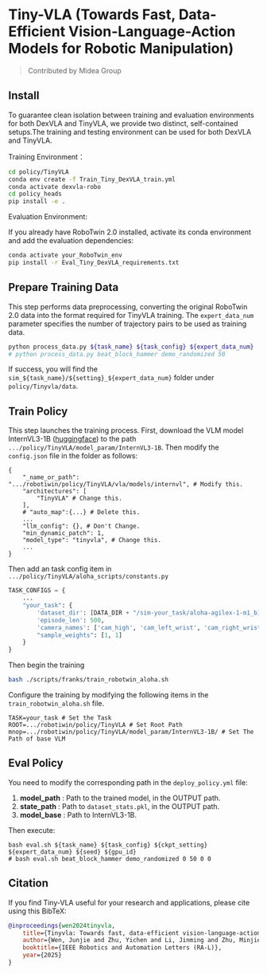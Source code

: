 # Tiny-VLA (Towards Fast, Data-Efficient Vision-Language-Action Models for Robotic Manipulation)

> Contributed by Midea Group

## Install
To guarantee clean isolation between training and evaluation environments for both DexVLA and TinyVLA, we provide two distinct, self-contained setups.The training and testing environment can be used for both DexVLA and TinyVLA.

Training Environment：
```bash
cd policy/TinyVLA
conda env create -f Train_Tiny_DexVLA_train.yml
conda activate dexvla-robo
cd policy_heads
pip install -e .
```
Evaluation Environment:

If you already have RoboTwin 2.0 installed, activate its conda environment and add the evaluation dependencies:
```bash
conda activate your_RoboTwin_env
pip install -r Eval_Tiny_DexVLA_requirements.txt 
```
## Prepare Training Data
This step performs data preprocessing, converting the original RoboTwin 2.0 data into the format required for TinyVLA training. The `expert_data_num` parameter specifies the number of trajectory pairs to be used as training data.
```bash
python process_data.py ${task_name} ${task_config} ${expert_data_num}
# python process_data.py beat_block_hammer demo_randomized 50
```
If success, you will find the `sim_${task_name}/${setting}_${expert_data_num}` folder under `policy/Tinyvla/data`.

## Train Policy
This step launches the training process.
First, download the VLM model InternVL3-1B ([huggingface](https://huggingface.co/OpenGVLab/InternVL3-1B/tree/main)) to the path `.../policy/TinyVLA/model_param/InternVL3-1B`. Then modify the `config.json` file in the folder as follows:
```
{
    "_name_or_path": ".../robotiwin/policy/TinyVLA/vla/models/internvl", # Modify this.
    "architectures": [
        "TinyVLA" # Change this.
    ],
    # "auto_map":{...} # Delete this.
    ...
    "llm_config": {}, # Don't Change.
    "min_dynamic_patch": 1,
    "model_type": "tinyvla", # Change this.
    ...
}
```
Then add an task config item in `.../policy/TinyVLA/aloha_scripts/constants.py`
```python
TASK_CONFIGS = {
    ...
    "your_task": {
        'dataset_dir': [DATA_DIR + "/sim-your_task/aloha-agilex-1-m1_b1_l1_h0.03_c0_D435-100"],
        'episode_len': 500,
        'camera_names': ['cam_high', 'cam_left_wrist', 'cam_right_wrist'],
        "sample_weights": [1, 1]
    }
}
```
Then begin the training
```bash
bash ./scripts/franks/train_robotwin_aloha.sh
```
Configure the training by modifying the following items in the `train_robotwin_aloha.sh` file.
```
TASK=your_task # Set the Task
ROOT=.../robotiwin/policy/TinyVLA # Set Root Path
mnop=.../robotiwin/policy/TinyVLA/model_param/InternVL3-1B/ # Set The Path of base VLM
```
## Eval Policy
You need to modify the corresponding path in the `deploy_policy.yml` file:
1. **model_path** : Path to the trained model, in the OUTPUT path.
2. **state_path** : Path to `dataset_stats.pkl`, in the OUTPUT path.
3. **model_base** : Path to InternVL3-1B.

Then execute:
```
bash eval.sh ${task_name} ${task_config} ${ckpt_setting} ${expert_data_num} ${seed} ${gpu_id}
# bash eval.sh beat_block_hammer demo_randomized 0 50 0 0
```

## Citation

If you find Tiny-VLA useful for your research and applications, please cite using this BibTeX:
```bibtex
@inproceedings{wen2024tinyvla,
    title={Tinyvla: Towards fast, data-efficient vision-language-action models for robotic manipulation},
    author={Wen, Junjie and Zhu, Yichen and Li, Jinming and Zhu, Minjie and Wu, Kun and Xu, Zhiyuan and Liu, Ning and Cheng, Ran and Shen, Chaomin and Peng, Yaxin and others},
    booktitle={IEEE Robotics and Automation Letters (RA-L)},
    year={2025}
}
```